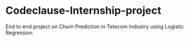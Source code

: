 # Codeclause-Internship-project
 
End to end project on Churn Prediction in Telecom Industry using Logistic Regression
